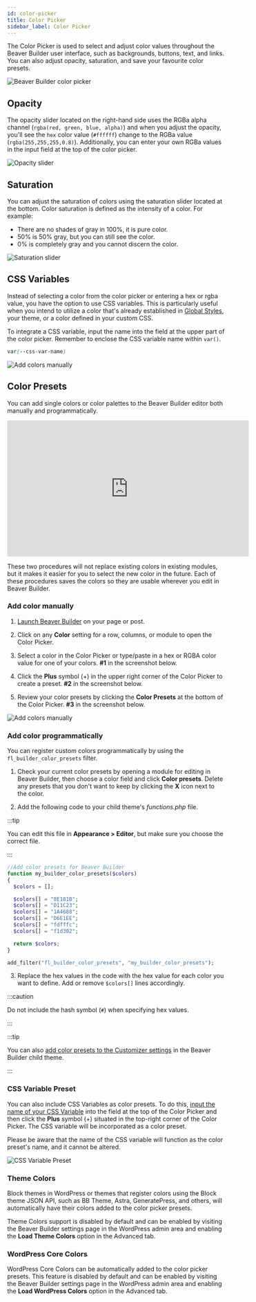 ```yaml
---
id: color-picker
title: Color Picker
sidebar_label: Color Picker
---
```


The Color Picker is used to select and adjust color values throughout the Beaver Builder user interface, such as backgrounds, buttons, text, and links. You can also adjust opacity, saturation, and save your favourite color presets.

![Beaver Builder color picker](/img/beaver-builder/basics--color-picker--1.jpg)

## Opacity

The opacity slider located on the right-hand side uses the RGBa alpha channel (`rgba(red, green, blue, alpha)`) and when you adjust the opacity, you'll see the `hex` color value (`#ffffff`) change to the RGBa value (`rgba(255,255,255,0.8)`). Additionally, you can enter your own RGBa values in the input field at the top of the color picker.

![Opacity slider](/img/beaver-builder/basics--color-picker--2.jpg)

## Saturation

You can adjust the saturation of colors using the saturation slider located at the bottom. Color saturation is defined as the intensity of a color. For example:

- There are no shades of gray in 100%, it is pure color.
- 50% is 50% gray, but you can still see the color.
- 0% is completely gray and you cannot discern the color.

![Saturation slider](/img/beaver-builder/basics--color-picker--3.jpg)

## CSS Variables

Instead of selecting a color from the color picker or entering a hex or rgba value, you have the option to use CSS variables. This is particularly useful when you intend to utilize a color that's already established in [Global Styles](user-interface/global-styles.md#colors-tab), your theme, or a color defined in your custom CSS.

To integrate a CSS variable, input the name into the field at the upper part of the color picker. Remember to enclose the CSS variable name within `var()`.

```css
var(--css-var-name)
```

![Add colors manually](/img/beaver-builder/basics--color-picker--4.jpg)

## Color Presets

You can add single colors or color palettes to the Beaver Builder editor both
manually and programmatically.

<div className="embed-responsive">
  <iframe width="560" height="315" src="https://www.youtube-nocookie.com/embed/zN9h8GiYGU8" title="YouTube video player" frameBorder="0" allow="accelerometer; autoplay; clipboard-write; encrypted-media; gyroscope; picture-in-picture" allowFullScreen></iframe>
</div>

These two procedures will not replace existing colors in existing modules, but it makes it easier for you to select the new color in the future. Each of these procedures saves the colors so they are usable wherever you edit in Beaver Builder.

### Add color manually

1. [Launch Beaver Builder](getting-started/launch-builder.md) on your page or post.

2. Click on any **Color** setting for a row, columns, or module to open the Color Picker.

3. Select a color in the Color Picker or type/paste in a hex or RGBA color value for one of your colors.
   **#1** in the screenshot below.

4. Click the **Plus** symbol (+) in the upper right corner of the Color Picker to create a preset.
   **#2** in the screenshot below.

5. Review your color presets by clicking the **Color Presets** at the bottom of the Color Picker.
   **#3** in the screenshot below.

![Add colors manually](/img/beaver-builder/basics--color-picker--5.jpg)

### Add color programmatically

You can register custom colors programmatically by using the `fl_builder_color_presets` filter.

1. Check your current color presets by opening a module for editing in Beaver Builder, then choose a color field and click **Color presets**. Delete any presets that you don't want to keep by clicking the **X** icon next to the color.

2. Add the following code to your child theme's _functions.php_ file.

:::tip

You can edit this file in **Appearance > Editor**, but make sure you choose the correct file.

:::

```php
//Add color presets for Beaver Builder
function my_builder_color_presets($colors)
{
  $colors = [];

  $colors[] = "8E181B";
  $colors[] = "D11C23";
  $colors[] = "1A4688";
  $colors[] = "D6E1EE";
  $colors[] = "fdfffc";
  $colors[] = "f1d302";

  return $colors;
}

add_filter("fl_builder_color_presets", "my_builder_color_presets");
```

3. Replace the hex values in the code with the hex value for each color you want to define. Add or remove `$colors[]` lines accordingly.

:::caution

Do not include the hash symbol (`#`) when specifying hex values.

:::

:::tip

You can also [add color presets to the Customizer settings](/bb-theme/defaults-for-styles/colors/add-color-presets-to-customizer) in the Beaver Builder child theme.

:::

### CSS Variable Preset

You can also include CSS Variables as color presets. To do this, [input the name of your CSS Variable](#css-variables) into the field at the top of the Color Picker and then click the **Plus** symbol (+) situated in the top-right corner of the Color Picker. The CSS variable will be incorporated as a color preset.

Please be aware that the name of the CSS variable will function as the color preset's name, and it cannot be altered.

![CSS Variable Preset](/img/beaver-builder/basics--color-picker--6.jpg)

### Theme Colors

Block themes in WordPress or themes that register colors using the Block theme JSON API, such as BB Theme, Astra, GeneratePress, and others, will automatically have their colors added to the color picker presets.

Theme Colors support is disabled by default and can be enabled by visiting the Beaver Builder settings page in the WordPress admin area and enabling the **Load Theme Colors** option in the Advanced tab.

### WordPress Core Colors

WordPress Core Colors can be automatically added to the color picker presets. This feature is disabled by default and can be enabled by visiting the Beaver Builder settings page in the WordPress admin area and enabling the **Load WordPress Colors** option in the Advanced tab.
